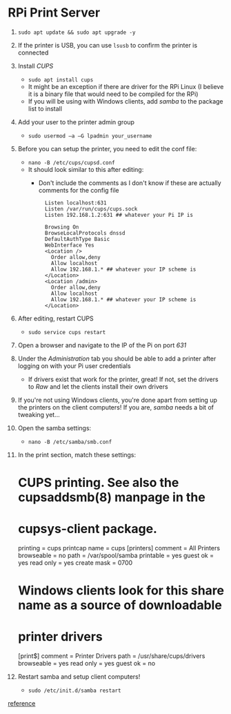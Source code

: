 # RPi Print Server

1. `sudo apt update && sudo apt upgrade -y`
1. If the printer is USB, you can use `lsusb` to confirm the printer is connected
1. Install *CUPS*
	* `sudo apt install cups`
	* It might be an exception if there are driver for the RPi Linux (I believe it is a binary file that would need to be compiled for the RPi)
	* If you will be using with Windows clients, add *samba* to the package list to install
1. Add your user to the printer admin group
	* `sudo usermod –a –G lpadmin your_username`
1. Before you can setup the printer, you need to edit the conf file:
	* `nano -B /etc/cups/cupsd.conf`
	* It should look similar to this after editing:
		* Don't include the comments as I don't know if these are actually comments for the config file

				Listen localhost:631
				Listen /var/run/cups/cups.sock
				Listen 192.168.1.2:631 ## whatever your Pi IP is

				Browsing On
				BrowseLocalProtocols dnssd
				DefaultAuthType Basic
				WebInterface Yes
				<Location />
				  Order allow,deny
				  Allow localhost
				  Allow 192.168.1.* ## whatever your IP scheme is
				</Location>
				<Location /admin>
				  Order allow,deny
				  Allow localhost
				  Allow 192.168.1.* ## whatever your IP scheme is
				</Location>

1. After editing, restart CUPS
	* `sudo service cups restart`
1. Open a browser and navigate to the IP of the Pi on port *631*
1. Under the *Administration* tab you should be able to add a printer after logging on with your Pi user credentials
	* If drivers exist that work for the printer, great! If not, set the drivers to *Raw* and let the clients install their own drivers
1. If you're not using Windows clients, you're done apart from setting up the printers on the client computers! If you are, *samba* needs a bit of tweaking yet...
1. Open the samba settings:
	* `nano -B /etc/samba/smb.conf`
1. In the print section, match these settings:

	# CUPS printing.  See also the cupsaddsmb(8) manpage in the
	# cupsys-client package.
	printing = cups
	printcap name = cups
	[printers]
	comment = All Printers
	browseable = no
	path = /var/spool/samba
	printable = yes
	guest ok = yes
	read only = yes
	create mask = 0700

	# Windows clients look for this share name as a source of downloadable
	# printer drivers
	[print$]
	comment = Printer Drivers
	path = /usr/share/cups/drivers
	browseable = yes
	read only = yes
	guest ok = no

1. Restart samba and setup client computers!
	* `sudo /etc/init.d/samba restart`



[reference](http://www.makeuseof.com/tag/make-wireless-printer-raspberry-pi/)
